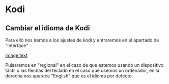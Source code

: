 # Kodi

## Cambiar el idioma de Kodi

Para ello nos iremos a los ajustes de kodi y entraremos en el apartado de "interface"

[Image text](https://github.com/rgdnetwork/Kodi/blob/main/Resources/interface.png)

Pulsaremos en "regional" en el caso de que estemos usando un dispositivo táctil o las flechas del teclado en el caso que usemos un ordenador, en la derecha nos aparece "English" que es el idioma por defecto.